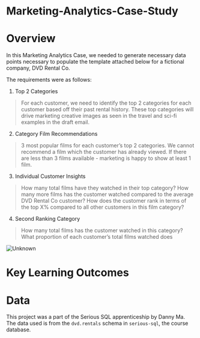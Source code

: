 # Marketing-Analytics-Case-Study
# Overview 
In this Marketing Analytics Case, we needed to generate necessary data points necessary to populate the template attached below for a fictional company, DVD Rental Co. 

The requirements were as follows: 
1. Top 2 Categories 
> For each customer, we need to identify the top 2 categories for each customer based off their past rental history. These top categories will drive marketing creative images as seen in the travel and sci-fi examples in the draft email.

2. Category Film Recommendations
> 3 most popular films for each customer’s top 2 categories. We cannot recommend a film which the customer has already viewed. If there are less than 3 films available - marketing is happy to show at least 1 film.

3. Individual Customer Insights
> How many total films have they watched in their top category?
> How many more films has the customer watched compared to the average DVD Rental Co customer?
> How does the customer rank in terms of the top X% compared to all other customers in this film category?

4. Second Ranking Category
> How many total films has the customer watched in this category?
> What proportion of each customer’s total films watched does

![Unknown](https://user-images.githubusercontent.com/55969501/212595517-b2f4d547-b1b4-4eca-b31a-912e0de1f0be.png)

# Key Learning Outcomes 

# Data
This project was a part of the Serious SQL apprenticeship by Danny Ma. The data used is from the `dvd.rentals` schema in `serious-sql`, the course database.
